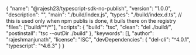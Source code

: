 {
  "name": "@rajesh23/typescript-sdk-no-publish",
  "version": "1.0.0",
  "description": "",
  "main": "./build/index.js",
  "types": "./build/index.d.ts",
  // this is used only when npm publis is done, it buils there on the registry
  "files": ["build/**/*"],
  "scripts": {
    "build": "tsc",
    "clean": "del ./build/",
    "postinstall": "tsc --outDir ./build"
  },
  "keywords": [],
  "author": "rajeshmanjunath",
  "license": "ISC",
  "devDependencies": {
    "del-cli": "^4.0.1",
    "typescript": "^4.6.3"
  }
}
